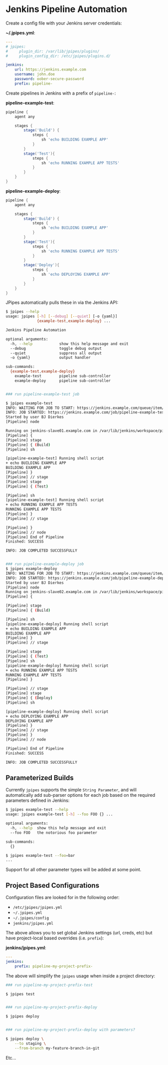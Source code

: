 # Jenkins Pipeline Automation

Create a config file with your Jenkins server credentials:

**~/.jpipes.yml**:

```yaml
---
# jpipes:
#     plugin_dir: /var/lib/jpipes/plugins/
#     plugin_config_dir: /etc/jpipes/plugins.d/

jenkins:
    url: https://jenkins.example.com
    username: john.doe
    password: oober-secure-password
    prefix: pipeline-
```

Create pipelines in Jenkins with a prefix of `pipeline-`:

**pipeline-example-test**:

```groovy
pipeline {
    agent any

    stages {
        stage('Build') {
            steps {
                sh 'echo BUILDING EXAMPLE APP'
            }
        }
        stage('Test'){
            steps {
                sh 'echo RUNNING EXAMPLE APP TESTS'
            }
        }
    }
}
```

**pipeline-example-deploy**:

```groovy
pipeline {
    agent any

    stages {
        stage('Build') {
            steps {
                sh 'echo BUILDING EXAMPLE APP'
            }
        }
        stage('Test'){
            steps {
                sh 'echo RUNNING EXAMPLE APP TESTS'
            }
        }
        stage('Deploy'){
            steps {
                sh 'echo DEPLOYING EXAMPLE APP'
            }
        }
    }
}
```


JPipes automatically pulls these in via the Jenkins API:

```bash
$ jpipes --help
usage: jpipes [-h] [--debug] [--quiet] [-o {yaml}]
              {example-test,example-deploy} ...

Jenkins Pipeline Automation

optional arguments:
  -h, --help            show this help message and exit
  --debug               toggle debug output
  --quiet               suppress all output
  -o {yaml}             output handler

sub-commands:
  {example-test,example-deploy}
    example-test        pipeline sub-controller
    example-deploy      pipeline sub-controller


### run pipeline-example-test job

$ jpipes example-test
INFO: WAITING FOR JOB TO START: https://jenkins.example.com/queue/item/569/api/json
INFO: JOB STARTED: https://jenkins.example.com/job/pipeline-example-test/2/
Started by user BJ Dierkes
[Pipeline] node

Running on jenkins-slave01.example.com in /var/lib/jenkins/workspace/pipeline-example-test
[Pipeline] {
[Pipeline] stage
[Pipeline] { (Build)
[Pipeline] sh

[pipeline-example-test] Running shell script
+ echo BUILDING EXAMPLE APP
BUILDING EXAMPLE APP
[Pipeline] }
[Pipeline] // stage
[Pipeline] stage
[Pipeline] { (Test)

[Pipeline] sh
[pipeline-example-test] Running shell script
+ echo RUNNING EXAMPLE APP TESTS
RUNNING EXAMPLE APP TESTS
[Pipeline] }
[Pipeline] // stage

[Pipeline] }
[Pipeline] // node
[Pipeline] End of Pipeline
Finished: SUCCESS

INFO: JOB COMPLETED SUCCESSFULLY


### run pipeline-example-deploy job
$ jpipes example-deploy
INFO: WAITING FOR JOB TO START: https://jenkins.example.com/queue/item/571/api/json
INFO: JOB STARTED: https://jenkins.example.com/job/pipeline-example-deploy/1/
Started by user BJ Dierkes
[Pipeline] node
Running on jenkins-slave02.example.com in /var/lib/jenkins/workspace/pipeline-example-deploy
[Pipeline] {

[Pipeline] stage
[Pipeline] { (Build)

[Pipeline] sh
[pipeline-example-deploy] Running shell script
+ echo BUILDING EXAMPLE APP
BUILDING EXAMPLE APP
[Pipeline] }
[Pipeline] // stage

[Pipeline] stage
[Pipeline] { (Test)
[Pipeline] sh
[pipeline-example-deploy] Running shell script
+ echo RUNNING EXAMPLE APP TESTS
RUNNING EXAMPLE APP TESTS
[Pipeline] }

[Pipeline] // stage
[Pipeline] stage
[Pipeline] { (Deploy)
[Pipeline] sh

[pipeline-example-deploy] Running shell script
+ echo DEPLOYING EXAMPLE APP
DEPLOYING EXAMPLE APP
[Pipeline] }
[Pipeline] // stage
[Pipeline] }
[Pipeline] // node

[Pipeline] End of Pipeline
Finished: SUCCESS

INFO: JOB COMPLETED SUCCESSFULLY
```

## Parameterized Builds

Currently `jpipes` supports the simple `String Parameter`, and will 
automatically add sub-parser options for each job based on the required
parameters defined in Jenkins:

```bash
$ jpipes example-test --help
usage: jpipes example-test [-h] --foo FOO {} ...

optional arguments:
  -h, --help  show this help message and exit
  --foo FOO   the notorious foo parameter

sub-commands:
  {}

$ jpipes example-test --foo=bar
...
```

Support for all other parameter types will be added at some point.

## Project Based Configurations

Configuration files are looked for in the following order:

- `/etc/jpipes/jpipes.yml`
- `~/.jpipes.yml`
- `~/.jpipes/config`
- `jenkins/jpipes.yml`


The above allows you to set global Jenkins settings (url, creds, etc) but
have project-local based overrides (i.e. `prefix`):

**jenkins/jpipes.yml**:

```yaml
---
jenkins:
    prefix: pipeline-my-project-prefix-
```

The above will simplify the `jpipes` usage when inside a project directory:

```bash
### run pipeline-my-project-prefix-test

$ jpipes test


### run pipeline-my-project-prefix-deploy

$ jpipes deploy


### run pipeline-my-project-prefix-deploy with parameters?

$ jpipes deploy \
    --to staging \
    --from-branch my-feature-branch-in-git
```

Etc...
